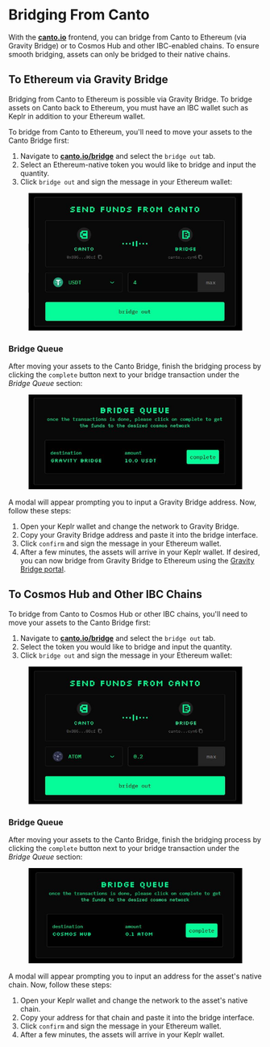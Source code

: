 # Bridging From Canto

With the [**canto.io**](https://canto.io/bridge) frontend, you can bridge from Canto to Ethereum (via Gravity Bridge) or to Cosmos Hub and other IBC-enabled chains. To ensure smooth bridging, assets can only be bridged to their native chains.

## To Ethereum via Gravity Bridge <a href="#to-ethereum" id="to-ethereum"></a>

Bridging from Canto to Ethereum is possible via Gravity Bridge. To bridge assets on Canto back to Ethereum, you must have an IBC wallet such as Keplr in addition to your Ethereum wallet.

To bridge from Canto to Ethereum, you'll need to move your assets to the Canto Bridge first:

1. Navigate to [**canto.io/bridge**](https://canto.io/bridge) and select the `bridge out` tab.
2. Select an Ethereum-native token you would like to bridge and input the quantity.
3. Click `bridge out` and sign the message in your Ethereum wallet:

<figure><img src="../../.gitbook/assets/bridge-out-modal.JPG" alt=""><figcaption></figcaption></figure>

### Bridge Queue <a href="#bridge-queue-gb" id="bridge-queue-gb"></a>

After moving your assets to the Canto Bridge, finish the bridging process by clicking the `complete` button next to your bridge transaction under the _Bridge Queue_ section:

<figure><img src="../../.gitbook/assets/bridge-queue-out.JPG" alt=""><figcaption></figcaption></figure>

A modal will appear prompting you to input a Gravity Bridge address. Now, follow these steps:

1. Open your Keplr wallet and change the network to Gravity Bridge.
2. Copy your Gravity Bridge address and paste it into the bridge interface.
3. Click `confirm` and sign the message in your Ethereum wallet.
4. After a few minutes, the assets will arrive in your Keplr wallet. If desired, you can now bridge from Gravity Bridge to Ethereum using the [Gravity Bridge portal](https://bridge.blockscape.network/).

## To Cosmos Hub and Other IBC Chains

To bridge from Canto to Cosmos Hub or other IBC chains, you'll need to move your assets to the Canto Bridge first:

1. Navigate to [**canto.io/bridge**](https://canto.io/bridge) and select the `bridge out` tab.
2. Select the token you would like to bridge and input the quantity.
3. Click `bridge out` and sign the message in your Ethereum wallet:

<figure><img src="../../.gitbook/assets/bridge-out-ibc.JPG" alt=""><figcaption></figcaption></figure>

### Bridge Queue <a href="#bridge-queue-gb" id="bridge-queue-gb"></a>

After moving your assets to the Canto Bridge, finish the bridging process by clicking the `complete` button next to your bridge transaction under the _Bridge Queue_ section:

<figure><img src="../../.gitbook/assets/bridge-queue-out-ibc.JPG" alt=""><figcaption></figcaption></figure>

A modal will appear prompting you to input an address for the asset's native chain. Now, follow these steps:

1. Open your Keplr wallet and change the network to the asset's native chain.
2. Copy your address for that chain and paste it into the bridge interface.
3. Click `confirm` and sign the message in your Ethereum wallet.
4. After a few minutes, the assets will arrive in your Keplr wallet.
